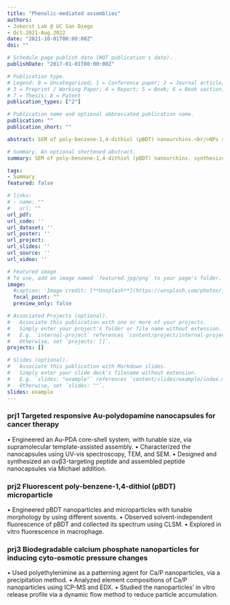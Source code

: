 ```yaml
---
title: "Phenolic-mediated assemblies"
authors:
- Jokerst Lab @ UC San Diego
- Oct.2021-Aug.2022
date: "2021-10-01T00:00:00Z"
doi: ""

# Schedule page publish date (NOT publication's date).
publishDate: "2017-01-01T00:00:00Z"

# Publication type.
# Legend: 0 = Uncategorized; 1 = Conference paper; 2 = Journal article;
# 3 = Preprint / Working Paper; 4 = Report; 5 = Book; 6 = Book section;
# 7 = Thesis; 8 = Patent
publication_types: ["2"]

# Publication name and optional abbreviated publication name.
publication: ""
publication_short: ""

abstract: SEM of poly-benzene-1,4-dithiol (pBDT) nanourchins.<br/>NPs synthesized & imaged by Yi, instructed by Dr Jiajing Zhou.

# Summary. An optional shortened abstract.
summary: SEM of poly-benzene-1,4-dithiol (pBDT) nanourchins. synthesized & imaged by Yi, instructed by Dr Jiajing Zhou.

tags:
- Summary
featured: false

# links:
# - name: ""
#   url: ""
url_pdf: 
url_code: ''
url_dataset: ''
url_poster: ''
url_project: 
url_slides: ''
url_source: ''
url_video: ''

# Featured image
# To use, add an image named `featured.jpg/png` to your page's folder. 
image:
  #caption: 'Image credit: [**Unsplash**](https://unsplash.com/photos/jdD8gXaTZsc)'
  focal_point: ""
  preview_only: false

# Associated Projects (optional).
#   Associate this publication with one or more of your projects.
#   Simply enter your project's folder or file name without extension.
#   E.g. `internal-project` references `content/project/internal-project/index.md`.
#   Otherwise, set `projects: []`.
projects: []

# Slides (optional).
#   Associate this publication with Markdown slides.
#   Simply enter your slide deck's filename without extension.
#   E.g. `slides: "example"` references `content/slides/example/index.md`.
#   Otherwise, set `slides: ""`.
slides: example
---
```

### prj1 Targeted responsive Au-polydopamine nanocapsules for cancer therapy
• Engineered an Au-PDA core-shell system, with tunable size, via supramolecular template-assisted assembly.
• Characterized the nanocapsules using UV-vis spectroscopy, TEM, and SEM.
• Designed and synthesized an αvβ3-targeting peptide and assembled peptide nanocapsules via Michael addition.

### prj2 Fluorescent poly-benzene-1,4-dithiol (pBDT) microparticle
• Engineered pBDT nanoparticles and microparticles with tunable morphology by using different sovents.
• Observed solvent-independent fluorescence of pBDT and collected its spectrum using CLSM.
• Explored in vitro fluorescence in macrophage.

### prj3 Biodegradable calcium phosphate nanoparticles for inducing cyto-osmotic pressure changes
• Used polyethylenimine as a patterning agent for Ca/P nanoparticles, via a precipitation method.
• Analyzed element compositions of Ca/P nanoparticles using ICP-MS and EDX.
• Studied the nanoparticles’ in vitro release profile via a dynamic flow method to reduce particle accumulation. 
